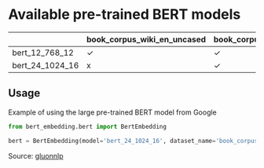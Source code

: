 # Available pre-trained BERT models

| |book_corpus_wiki_en_uncased|book_corpus_wiki_en_cased|wiki_multilingual|wiki_multilingual_cased|wiki_cn|
|---|---|---|---|---|---|
|bert_12_768_12|✓|✓|✓|✓|✓|
|bert_24_1024_16|x|✓|x|x|x|

## Usage

Example of using the large pre-trained BERT model from Google 

```python
from bert_embedding.bert import BertEmbedding

bert = BertEmbedding(model='bert_24_1024_16', dataset_name='book_corpus_wiki_en_cased')
```

Source: [gluonnlp](http://gluon-nlp.mxnet.io/model_zoo/bert/index.html) 